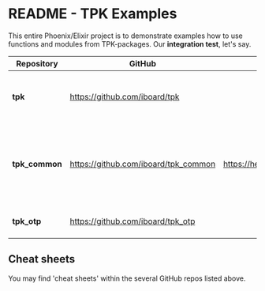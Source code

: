 # README - TPK Examples

This entire Phoenix/Elixir project is to demonstrate examples how to use functions and
modules from TPK-packages. Our **integration test**, let's say.

| Repository     | GitHub                             | HEX                         | Description                                                               |
|----------------|------------------------------------|-----------------------------|---------------------------------------------------------------------------|
|**tpk**         |https://github.com/iboard/tpk       |                             |The **root** project to be checked out with submodules                     | 
|**tpk_common**  |https://github.com/iboard/tpk_common|https://hexdocs.pm/tpk_common|**Common and convenience functions**. Mostly wrappers of 3rd party packages|
|**tpk_otp**     |https://github.com/iboard/tpk_otp   |                             |not implemented yet                                                        |


## Cheat sheets

You may find 'cheat sheets' within the several GitHub repos listed above.

